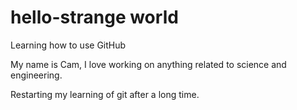 # hello-strange world
Learning how to use GitHub

My name is Cam, I love working on anything related to science and engineering.

Restarting my learning of git after a long time.
